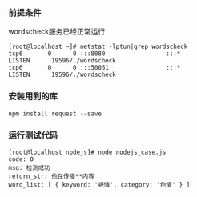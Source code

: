 
### 前提条件
wordscheck服务已经正常运行
```shell
[root@localhost ~]# netstat -lptun|grep wordscheck
tcp6       0      0 :::8080                 :::*                    LISTEN      19596/./wordscheck  
tcp6       0      0 :::50051                :::*                    LISTEN      19596/./wordscheck 
```

### 安装用到的库
`npm install request --save`

### 运行测试代码
```shell
[root@localhost nodejs]# node nodejs_case.js 
code: 0
msg: 检测成功
return_str: 他在传播**内容
word_list: [ { keyword: '艳情', category: '色情' } ]
```
